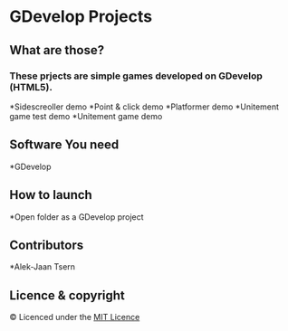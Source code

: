 # GDevelop Projects
## What are those?
### These prjects are simple games developed on GDevelop (HTML5).
*Sidescreoller demo
*Point & click demo
*Platformer demo
*Unitement game test demo
*Unitement game demo
## Software You need
*GDevelop
## How to launch
*Open folder as a GDevelop project
## Contributors
*Alek-Jaan Tsern
## Licence & copyright
© Licenced under the [MIT Licence](LICENCE)
